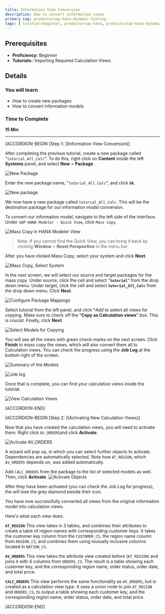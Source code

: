 ```yaml
---
title: Information View Conversion
description: How to convert information views
primary_tag: products>sap-hana-dynamic-tiering
tags: [ tutorial>beginner, products>sap-hana, products>sap-hana-dynamic-tiering, products>sap-hana-studio, topic>big-data, topic>sql ]
---
```


## Prerequisites
 - **Proficiency:** Beginner
 - **Tutorials:**: Importing Required Calculation Views

## Details
### You will learn
  - How to create new packages
  - How to convert information models

### Time to Complete
 **15 Min**

 ---
[ACCORDION-BEGIN [Step 1: ](Information View Conversion)]

 After completing the previous tutorial, create a new package called "`tutorial_All_Calc`". To do this, right click on **Content** inside the left **Systems** panel, and select **New** > **Package** .

![New Package](new-package.png)

Enter the new package name, "`tutorial_All_Calc`", and click **`Ok`**.

![New package](tutorial_All_Calc-package.png)

We now have a new package called `tutorial_All_Calc`. This will be the destination package for our information model conversion.

To convert our information model, navigate to the left side of the interface. Under `SAP HANA Modeler - Quick View`, click `Mass Copy`.

![Mass Copy in HANA Modeler View](hana-modeler-view.png)

> Note: If you cannot find the Quick View, you can bring it back by clicking **Window** > **Reset Perspective** in the menu bar.

After you have clicked Mass Copy, select your system and click **Next**.

![Mass Copy, Select System](mass-copy-next.png)

In the next screen, we will select our source and target packages for the mass copy. Under source, click the cell and select "**`tutorial`**" from the drop down menu. Under target, click the cell and select **`tutorial_All_Calc`** from the drop down menu. Click **Next**.

![Configure Package Mappings](configure-package-mappings.png)

Select tutorial from the left panel, and click **Add* to select all views for copying. Make sure to check off the "**Copy as Calculation views**" box. This is *crucial*. Finally, click **Next**.

![Select Models for Copying](select-models-for-copying.png)

You will see all the views with green check-marks on the next screen. Click **Finish** to mass copy the views, which will also convert them all to Calculation views. You can check the progress using the **Job Log** at the bottom right of the screen.

![Summary of the Models](summary-of-the-models.png)

![Job log](job-log.png)

Once that is complete, you can find your calculation views inside the tutorial.

![View Calculation Views](view-calculation-views.png)


[ACCORDION-END]

[ACCORDION-BEGIN [Step 2: ](Activating New Calculation Views)]

Now that you have created the calculation views, you will need to activate them. Right click `AV_ORDERS`and click **Activate**.

![Activate AV_ORDERS](activate-av-orders.png)

A wizard will pop up, in which you can select further objects to activate. Dependencies are automatically selected. Note how `AT_REGION`, which `AV_ORDERS` depends on, was added automatically.

Add `CALC_ORDERS` from the package to the list of selected models as well. Then, click **Activate**.
![Activate Objects](activate-objects.png)

After they have been activated (you can check the Job Log for progress), the will lose the grey diamond beside their icon.

You have now successfully converted all views from the original information model into calculation views.

Here's what each view does:

**`AT_REGION`**
This view takes in 3 tables, and combines their attributes to create a table of region names with corresponding customer keys. It takes the customer key column from the `CUSTOMER_CS`, the region name column from `REGION_CS`, and combines them using mutually inclusive columns located in `NATION_CS`.

**`AV_ORDERS`**
This view takes the attribute view created before (`AT_REGION`) and joins it with 4 columns from `ORDERS_CS`. The result is a table showing each customer key, and the corresponding region name, order status, order date, and total price.

**`CALC_ORDERS`**
This view performs the same functionality as `AV_ORDERS`, but is created as a calculation view type. It uses a union node to join `AT_REGION` and `ORDERS_CS`, to output a table showing each customer key, and the corresponding region name, order status, order date, and total price.


[ACCORDION-END]
